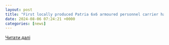 ```yaml
---
layout: post
title: "First locally produced Patria 6x6 armoured personnel carrier handed over to the Latvian National Armed Forces"
date: 2024-08-06 07:24:21 +0000
categories: [news]
---
```


[Читати далі](https://www.edrmagazine.eu/first-locally-produced-patria-6x6-armoured-personnel-carrier-handed-over-to-the-latvian-national-armed-forces)
